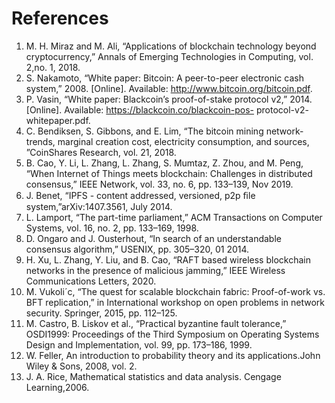 # References

1. M. H. Miraz and M. Ali, “Applications of blockchain technology beyond cryptocurrency,” Annals of Emerging Technologies in Computing, vol. 2,no. 1, 2018.
2. S. Nakamoto, “White paper: Bitcoin: A peer-to-peer electronic cash system,” 2008. \[Online]. Available: http://www.bitcoin.org/bitcoin.pdf.
3. P. Vasin, “White paper: Blackcoin’s proof-of-stake protocol v2,” 2014.\[Online]. Available: https://blackcoin.co/blackcoin-pos- protocol-v2- whitepaper.pdf.
4. C. Bendiksen, S. Gibbons, and E. Lim, “The bitcoin mining network-trends, marginal creation cost, electricity consumption, and sources, ”CoinShares Research, vol. 21, 2018.
5. B. Cao, Y. Li, L. Zhang, L. Zhang, S. Mumtaz, Z. Zhou, and M. Peng, “When Internet of Things meets blockchain: Challenges in distributed consensus,” IEEE Network, vol. 33, no. 6, pp. 133–139, Nov 2019.
6. J. Benet, “IPFS - content addressed, versioned, p2p ﬁle system,”arXiv:1407.3561, July 2014.
7. L. Lamport, “The part-time parliament,” ACM Transactions on Computer Systems, vol. 16, no. 2, pp. 133–169, 1998.
8. D. Ongaro and J. Ousterhout, “In search of an understandable consensus algorithm,” USENIX, pp. 305–320, 01 2014.
9. H. Xu, L. Zhang, Y. Liu, and B. Cao, “RAFT based wireless blockchain networks in the presence of malicious jamming,” IEEE Wireless Communications Letters, 2020.
10. M. Vukoli´c, “The quest for scalable blockchain fabric: Proof-of-work vs. BFT replication,” in International workshop on open problems in network security. Springer, 2015, pp. 112–125.
11. M. Castro, B. Liskov et al., “Practical byzantine fault tolerance,” OSDI1999: Proceedings of the Third Symposium on Operating Systems Design and Implementation, vol. 99, pp. 173–186, 1999.
12. W. Feller, An introduction to probability theory and its applications.John Wiley & Sons, 2008, vol. 2.
13. J. A. Rice, Mathematical statistics and data analysis. Cengage Learning,2006.
